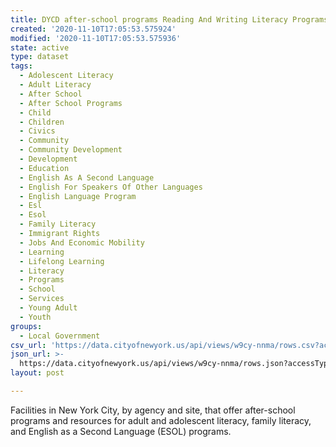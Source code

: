 ```yaml
---
title: DYCD after-school programs Reading And Writing Literacy Programs
created: '2020-11-10T17:05:53.575924'
modified: '2020-11-10T17:05:53.575936'
state: active
type: dataset
tags:
  - Adolescent Literacy
  - Adult Literacy
  - After School
  - After School Programs
  - Child
  - Children
  - Civics
  - Community
  - Community Development
  - Development
  - Education
  - English As A Second Language
  - English For Speakers Of Other Languages
  - English Language Program
  - Esl
  - Esol
  - Family Literacy
  - Immigrant Rights
  - Jobs And Economic Mobility
  - Learning
  - Lifelong Learning
  - Literacy
  - Programs
  - School
  - Services
  - Young Adult
  - Youth
groups:
  - Local Government
csv_url: 'https://data.cityofnewyork.us/api/views/w9cy-nnma/rows.csv?accessType=DOWNLOAD'
json_url: >-
  https://data.cityofnewyork.us/api/views/w9cy-nnma/rows.json?accessType=DOWNLOAD
layout: post

---
```

Facilities in New York City, by agency and site, that offer after-school programs and resources for adult and adolescent literacy, family literacy, and English as a Second Language (ESOL) programs.
